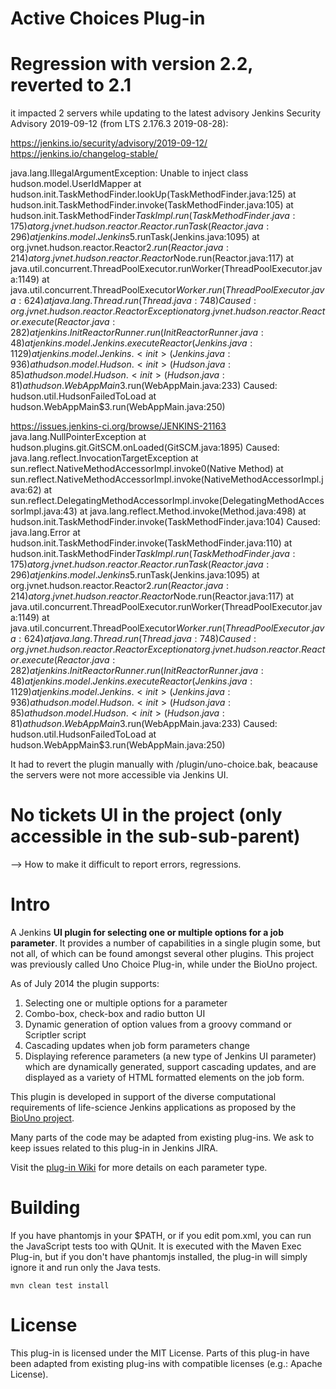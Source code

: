 Active Choices Plug-in
=================

# Regression with version 2.2, reverted to 2.1

it impacted 2 servers while updating to the latest advisory Jenkins Security Advisory 2019-09-12 
(from LTS 2.176.3 2019-08-28):

https://jenkins.io/security/advisory/2019-09-12/
https://jenkins.io/changelog-stable/

java.lang.IllegalArgumentException: Unable to inject class hudson.model.UserIdMapper
                at hudson.init.TaskMethodFinder.lookUp(TaskMethodFinder.java:125)
                at hudson.init.TaskMethodFinder.invoke(TaskMethodFinder.java:105)
                at hudson.init.TaskMethodFinder$TaskImpl.run(TaskMethodFinder.java:175)
                at org.jvnet.hudson.reactor.Reactor.runTask(Reactor.java:296)
                at jenkins.model.Jenkins$5.runTask(Jenkins.java:1095)
                at org.jvnet.hudson.reactor.Reactor$2.run(Reactor.java:214)
                at org.jvnet.hudson.reactor.Reactor$Node.run(Reactor.java:117)
                at java.util.concurrent.ThreadPoolExecutor.runWorker(ThreadPoolExecutor.java:1149)
                at java.util.concurrent.ThreadPoolExecutor$Worker.run(ThreadPoolExecutor.java:624)
                at java.lang.Thread.run(Thread.java:748)
Caused: org.jvnet.hudson.reactor.ReactorException
                at org.jvnet.hudson.reactor.Reactor.execute(Reactor.java:282)
                at jenkins.InitReactorRunner.run(InitReactorRunner.java:48)
                at jenkins.model.Jenkins.executeReactor(Jenkins.java:1129)
                at jenkins.model.Jenkins.<init>(Jenkins.java:936)
                at hudson.model.Hudson.<init>(Hudson.java:85)
                at hudson.model.Hudson.<init>(Hudson.java:81)
                at hudson.WebAppMain$3.run(WebAppMain.java:233)
Caused: hudson.util.HudsonFailedToLoad
                at hudson.WebAppMain$3.run(WebAppMain.java:250)

https://issues.jenkins-ci.org/browse/JENKINS-21163
java.lang.NullPointerException
                at hudson.plugins.git.GitSCM.onLoaded(GitSCM.java:1895)
Caused: java.lang.reflect.InvocationTargetException
                at sun.reflect.NativeMethodAccessorImpl.invoke0(Native Method)
                at sun.reflect.NativeMethodAccessorImpl.invoke(NativeMethodAccessorImpl.java:62)
                at sun.reflect.DelegatingMethodAccessorImpl.invoke(DelegatingMethodAccessorImpl.java:43)
                at java.lang.reflect.Method.invoke(Method.java:498)
                at hudson.init.TaskMethodFinder.invoke(TaskMethodFinder.java:104)
Caused: java.lang.Error
                at hudson.init.TaskMethodFinder.invoke(TaskMethodFinder.java:110)
                at hudson.init.TaskMethodFinder$TaskImpl.run(TaskMethodFinder.java:175)
                at org.jvnet.hudson.reactor.Reactor.runTask(Reactor.java:296)
                at jenkins.model.Jenkins$5.runTask(Jenkins.java:1095)
                at org.jvnet.hudson.reactor.Reactor$2.run(Reactor.java:214)
                at org.jvnet.hudson.reactor.Reactor$Node.run(Reactor.java:117)
                at java.util.concurrent.ThreadPoolExecutor.runWorker(ThreadPoolExecutor.java:1149)
                at java.util.concurrent.ThreadPoolExecutor$Worker.run(ThreadPoolExecutor.java:624)
                at java.lang.Thread.run(Thread.java:748)
Caused: org.jvnet.hudson.reactor.ReactorException
                at org.jvnet.hudson.reactor.Reactor.execute(Reactor.java:282)
                at jenkins.InitReactorRunner.run(InitReactorRunner.java:48)
                at jenkins.model.Jenkins.executeReactor(Jenkins.java:1129)
                at jenkins.model.Jenkins.<init>(Jenkins.java:936)
                at hudson.model.Hudson.<init>(Hudson.java:85)
                at hudson.model.Hudson.<init>(Hudson.java:81)
                at hudson.WebAppMain$3.run(WebAppMain.java:233)
Caused: hudson.util.HudsonFailedToLoad
                at hudson.WebAppMain$3.run(WebAppMain.java:250)
 
 It had to revert the plugin manually with /plugin/uno-choice.bak, 
 beacause the servers were not more accessible via Jenkins UI.


# No tickets UI in the project (only accessible in the sub-sub-parent)

--> How to make it difficult to report errors, regressions. 

# Intro

A Jenkins **UI plugin for selecting one or multiple options for a job parameter**. It provides a number of capabilities
in a single plugin some, but not all, of which can be found amongst several other plugins. This project was previously
called Uno Choice Plug-in, while under the BioUno project.

As of July 2014 the plugin supports:

1. Selecting one or multiple options for a parameter
2. Combo-box, check-box and radio button UI
3. Dynamic generation of option values from a groovy command or Scriptler script
4. Cascading updates when job form parameters change
5. Displaying reference parameters (a new type of Jenkins UI parameter) which are dynamically generated, support
cascading updates, and are displayed as a variety of HTML formatted elements on the job form.
 
This plugin is developed in support of the diverse computational requirements of life-science Jenkins applications as
proposed by the [BioUno project](http://biouno.org/).

Many parts of the code may be adapted from existing plug-ins. We ask to keep issues related to this plug-in in
Jenkins JIRA.

Visit the [plug-in Wiki](https://wiki.jenkins-ci.org/display/JENKINS/Active+Choices+Plugin) for more details on each
parameter type.

# Building

If you have phantomjs in your $PATH, or if you edit pom.xml, you can run the JavaScript tests too with QUnit. It is executed with the Maven Exec Plug-in, but if you don't have phantomjs installed, the plug-in will simply ignore it and run only the Java tests.

`mvn clean test install`

# License

This plug-in is licensed under the MIT License. Parts of this plug-in have been adapted from existing plug-ins
with compatible licenses (e.g.: Apache License).
